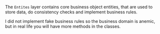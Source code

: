 The `Entites` layer contains core business object entities, that are used to store data, do consistency checks and implement business rules.

I did not implement fake business rules so the business domain is anemic, but in real life you will have more methods in the classes.